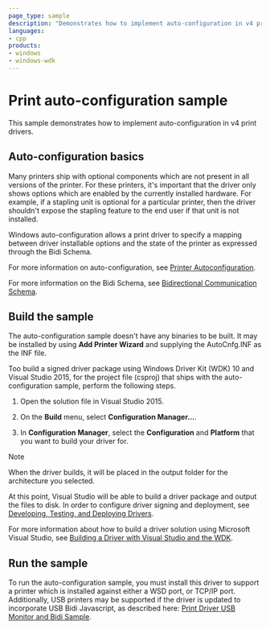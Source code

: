 ```yaml
---
page_type: sample
description: "Demonstrates how to implement auto-configuration in v4 print drivers."
languages:
- cpp
products:
- windows
- windows-wdk
---
```


# Print auto-configuration sample

This sample demonstrates how to implement auto-configuration in v4 print drivers.

## Auto-configuration basics

Many printers ship with optional components which are not present in all versions of the printer. For these printers, it's important that the driver only shows options which are enabled by the currently installed hardware. For example, if a stapling unit is optional for a particular printer, then the driver shouldn't expose the stapling feature to the end user if that unit is not installed.

Windows auto-configuration allows a print driver to specify a mapping between driver installable options and the state of the printer as expressed through the Bidi Schema.

For more information on auto-configuration, see [Printer Autoconfiguration](https://docs.microsoft.com/windows-hardware/drivers/print/printer-autoconfiguration).

For more information on the Bidi Schema, see [Bidirectional Communication Schema](https://docs.microsoft.com/windows-hardware/drivers/print/bidirectional-communication-schema).

## Build the sample

The auto-configuration sample doesn't have any binaries to be built. It may be installed by using **Add Printer Wizard** and supplying the AutoCnfg.INF as the INF file.

Too build a signed driver package using Windows Driver Kit (WDK) 10 and Visual Studio 2015, for the project file (csproj) that ships with the auto-configuration sample, perform the following steps.

1. Open the solution file in Visual Studio 2015.

1. On the **Build** menu, select **Configuration Manager...**.

1. In **Configuration Manager**, select the **Configuration** and **Platform** that you want to build your driver for.

> [!NOTE]
> When the driver builds, it will be placed in the output folder for the architecture you selected.

At this point, Visual Studio will be able to build a driver package and output the files to disk. In order to configure driver signing and deployment, see [Developing, Testing, and Deploying Drivers](https://docs.microsoft.com/windows-hardware/drivers/develop/).

For more information about how to build a driver solution using Microsoft Visual Studio, see [Building a Driver with Visual Studio and the WDK](https://docs.microsoft.com/windows-hardware/drivers/develop/building-a-driver).

## Run the sample

To run the auto-configuration sample, you must install this driver to support a printer which is installed against either a WSD port, or TCP/IP port. Additionally, USB printers may be supported if the driver is updated to incorporate USB Bidi Javascript, as described here: [Print Driver USB Monitor and Bidi Sample](https://docs.microsoft.com/samples/microsoft/windows-driver-samples/print-driver-usb-monitor-and-bidi-sample/).

